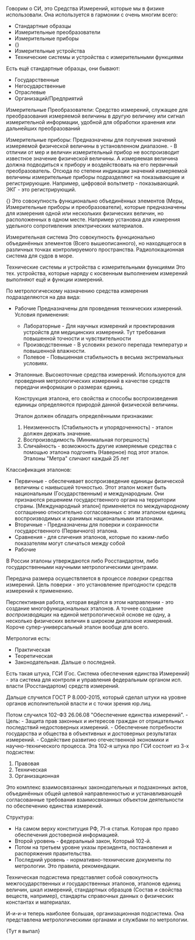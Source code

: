 Говорим о СИ, это Средства Измерений, которые мы в физике использовали.
Она используется в гармонии с очень многим всего:
- Стандартные образцы
- Измерительные преобразователи
- Измерительные приборы
- {}
- Измерительные устройства
- Технические системы и устройства с измерительными функциями

Есть ещё стандартные образцы, они бывают:
- Государственные
- Негосударственные
- Отраслевые
- Организаций/Предприятий

Измерительные Преобразователи:
	Средство измерений, служащее для преобразования измеряемой величины в другую величину или сигнал измерительной информации, удобной для обработки хранения или дальнейших преобразований

Измерительные приборы:
	Предназначены для получения значений измеряемой физической величины в установленном диапазоне.
	-
	В отличии от мер и величин измерительный прибор не воспроизводит известное значение физической величины. А измеряемая величина должна подводиться к прибору и воздействовать на его первичный преобразователь.
	Отсюда по степени индикации значений измеряемой величины измерительные приборы подразделяют на показывающие и регистрирующие.
		Например, цифровой вольтметр - показывающий.
		ЭКГ - это регистрирующий.

{}
	Это совокупность функционально объединённых элементов (Меры, Измерительные приборы и преобразователи), которые предназначены для измерения одной или нескольких физических величин, но расположенных в одном месте.
		Например установка для измерения удельного сопротивления электрических материалов.

Измерительная система
	Это совокупность функционально объединённых элементов (Всего вышеописанного), но находящегося в различных точках контролируемого пространства.
		Радиолокационная система для судов в море.

Технические системы и устройства с измерительными функциями
	Это тех. устройства, которые наряду с косвенным выполнением измерений выполняют ещё и функции измерений.


По метрологическому назначению средства измерения подразделяются на два вида:
- Рабочие
	Предназначены для проведения технических измерений. Условия применения:
	- Лабораторные - Для научных измерений и проектирования устройств для медицинских измерений. Тут требования повышенной точности и чувствительности
	- Производственные - В условиях резкого перепада температур и повышенной влажности.
	- Полевое - Повышенная стабильность в весьма экстремальных условиях.
- Эталонные.
	Высокоточные средства измерений. Используются для проведения метрологических измерений в качестве средств передачи информации о размерах единиц.
	
	Конструкция эталона, его свойства и способы воспроизведения единицы определяются природой данной физической величины.
	
	Эталон должен обладать определёнными признаками:
	1) Неизменность (Стабильность и упорядоченность) - эталон должен держать значение.
	2) Воспроизводимость (Минимальная погрешность)
	3) Сличайность - возможность другие измеряемые средства с помощью эталона подгонять (Наверное) под этот эталон.
	   Эталоны "Метра" сличают каждый 25 лет

Классификация эталонов:
- Первичные - обеспечивает воспроизведение единицы физической величины с наивысшей точностью. Этот эталон может быть национальным (Государственным) и международным. Они признаются решением государственного органа на территории страны.
	[Международный эталон] применяется по международному соглашению относительно согласованных с этим эталоном единиц воспроизводимых и хранимых национальными эталонами.
- Вторичные - Предназначены для поверки и сохранности государственного (Первичного) эталона.
- Сравнения - для сличения эталонов, которые по каким-либо показателям могут сличаться между собой
- Рабочие

В России эталоны утверждаются либо Росстандартом, либо государственными научными метрологическими центрами.

Передача размера осуществляется в процессе *поверки* средства измерений.
Цель поверки - это установление пригодности средств измерений к применению.

Перспективная работа, которая ведётся в этом направлении - это создание многофункциональных эталонов. А точнее создание *воспроизводящих* на единой метрологической основе не одну, а несколько физических величин в широком диапазоне измерений.
	Короче супер-универсальный эталон вообще для всего.

Метрология есть:
- Практическая
- Теоретическая
- Законодательная.
Дальше о последней.

Есть такая штука, ГСИ (Гос. Система обеспечения единства Измерений) - эта система для контроля и управления федеральным органом исп. власти (Росстандартом) средств измерений.

Дальше случился ГОСТ Р 8.000-2015, который сделал штуки на уровне органов исполнительной власти и с точки зрения юр.лиц.

Потом случился 102-ФЗ 26.06.08 "Обеспечение единства измерений".
	- Цель:
		- Защита прав законных и интересов граждан от отрицательных последствий недостоверных измерений.
		- Обеспечение потребности государства и общества в объективных и достоверных результатах измерений.
		- Содействие развитию отечественной экономики и научно-технического процесса.
Эта 102-я штука про ГСИ состоит из 3-х подсистем:
1) Правовая
2) Техническая
3) Организационная

Это комплекс взаимосвязанных законодательных и подзаконных актов, объединённых общей целевой направленностью и устанавливающей согласованные требования взаимосвязанных объектом деятельности по обеспечению единства измерений.

Структура:
- На самом верху конституция РФ, 71-я статья. Которая про право обеспечения достоверной информацией.
- Второй уровень - федеральный закон, Который 102-й.
- Потом на третьем уровне указы президента, постановления и распоряжения правительства.
- Последний уровень - нормативно-технические документы по метрологии. Это правила, рекомендации.

Техническая подсистема представляет собой совокупность межгосударственных и государственных эталонов, эталонов единиц величин, шкал измерений, стандартных образцов (Состав и свойства веществ, например), стандарты справочных данных о физических константах и материалах.

И-и-и-и теперь наиболее большая, организационная подсистема.
Она представлена метрологическими органами и службами по метрологии.

{Тут я выпал}

